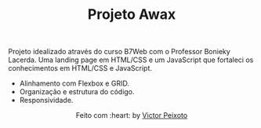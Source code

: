 

<h1 align="center">Projeto Awax</h1>

<br>

Projeto idealizado através do curso B7Web com o Professor Bonieky Lacerda.
Uma landing page em HTML/CSS e um JavaScript que fortaleci os conhecimentos em HTML/CSS e JavaScript.
- Alinhamento com Flexbox e GRID.
- Organização e estrutura do código.
- Responsividade.



<div style="text-align: center">
Feito com :heart: by <a href="https://github.com/victorpeixoto" target="_blank">Victor Peixoto</a>
</div>

&#xa0;

